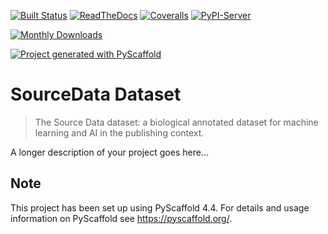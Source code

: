 <!-- These are examples of badges you might want to add to your README:
     please update the URLs accordingly

[![Built Status](https://api.cirrus-ci.com/github/<USER>/soda-data.svg?branch=main)](https://cirrus-ci.com/github/<USER>/soda-data)
[![ReadTheDocs](https://readthedocs.org/projects/soda-data/badge/?version=latest)](https://soda-data.readthedocs.io/en/stable/)
[![Coveralls](https://img.shields.io/coveralls/github/<USER>/soda-data/main.svg)](https://coveralls.io/r/<USER>/soda-data)
[![PyPI-Server](https://img.shields.io/pypi/v/soda-data.svg)](https://pypi.org/project/soda-data/)
[![Conda-Forge](https://img.shields.io/conda/vn/conda-forge/soda-data.svg)](https://anaconda.org/conda-forge/soda-data)
[![Monthly Downloads](https://pepy.tech/badge/soda-data/month)](https://pepy.tech/project/soda-data)
[![Twitter](https://img.shields.io/twitter/url/http/shields.io.svg?style=social&label=Twitter)](https://twitter.com/soda-data)
-->

[![Built Status](https://api.cirrus-ci.com/github/<USER>/soda-data.svg?branch=main)](https://cirrus-ci.com/github/<USER>/soda-data)
[![ReadTheDocs](https://readthedocs.org/projects/soda-data/badge/?version=latest)](https://soda-data.readthedocs.io/en/stable/)
[![Coveralls](https://img.shields.io/coveralls/github/<USER>/soda-data/main.svg)](https://coveralls.io/r/<USER>/soda-data)
[![PyPI-Server](https://img.shields.io/pypi/v/soda-data.svg)](https://pypi.org/project/soda-data/)
<!-- [![Conda-Forge](https://img.shields.io/conda/vn/conda-forge/soda-data.svg)](https://anaconda.org/conda-forge/soda-data) -->
[![Monthly Downloads](https://pepy.tech/badge/soda-data/month)](https://pepy.tech/project/soda-data)
<!-- [![Twitter](https://img.shields.io/twitter/url/http/shields.io.svg?style=social&label=Twitter)](https://twitter.com/soda-data) -->
[![Project generated with PyScaffold](https://img.shields.io/badge/-PyScaffold-005CA0?logo=pyscaffold)](https://pyscaffold.org/)

# SourceData Dataset

> The Source Data dataset: a biological annotated dataset for machine learning and AI in the publishing context.

A longer description of your project goes here...


<!-- pyscaffold-notes -->

## Note

This project has been set up using PyScaffold 4.4. For details and usage
information on PyScaffold see https://pyscaffold.org/.

